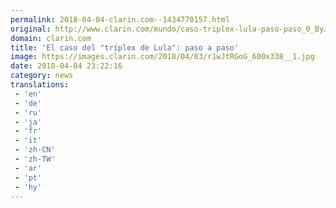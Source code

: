 ```yaml
---
permalink: 2018-04-04-clarin.com--1434770157.html
original: http://www.clarin.com/mundo/caso-triplex-lula-paso-paso_0_ByJYdRzjf.html
domain: clarin.com
title: 'El caso del "tríplex de Lula": paso a paso'
image: https://images.clarin.com/2018/04/03/r1wJtRGoG_600x338__1.jpg
date: 2018-04-04 23:22:16
category: news
translations: 
 - 'en'
 - 'de'
 - 'ru'
 - 'ja'
 - 'fr'
 - 'it'
 - 'zh-CN'
 - 'zh-TW'
 - 'ar'
 - 'pt'
 - 'hy'
---
```


